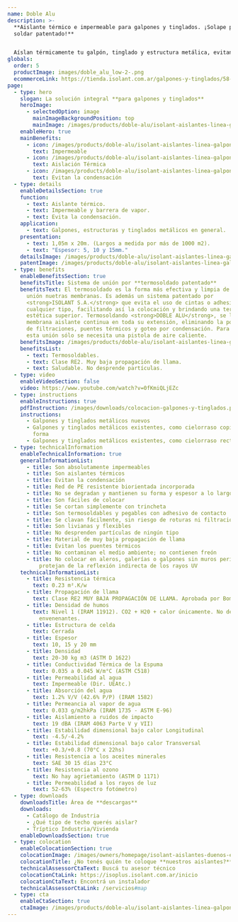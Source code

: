 ```yaml
---
name: Doble Alu
description: >-
  **Aislante térmico e impermeable para galpones y tinglados. ¡Solape para termo
  soldar patentado!**


  Aíslan térmicamente tu galpón, tinglado y estructura metálica, evitando el fenómeno de la condensación. Se caracterizan por su fácil instalación y manipuleo, tratándose de un material liviano que no desprende partículas.
globals:
  order: 5
  productImage: images/doble_alu_low-2-.png
  ecommerceLink: https://tienda.isolant.com.ar/galpones-y-tinglados/58-doble-alu-15.html
page:
  - type: hero
    slogan: La solución integral **para galpones y tinglados**
    heroImage:
      - selectedOption: image
        mainImageBackgroundPosition: top
        mainImage: /images/products/doble-alu/isolant-aislantes-linea-galpones-y-tinglados-doble-alu-imagen-principal.jpg
    enableHero: true
    mainBenefits:
      - icon: /images/products/doble-alu/isolant-aislantes-linea-galpones-y-tinglados-doble-alu-beneficio-1.svg
        text: Impermeable
      - icon: /images/products/doble-alu/isolant-aislantes-linea-galpones-y-tinglados-doble-alu-beneficio-2.svg
        text: Aislación Térmica
      - icon: /images/products/doble-alu/isolant-aislantes-linea-galpones-y-tinglados-doble-alu-beneficio-3.svg
        text: Evitan la condensación
  - type: details
    enableDetailsSection: true
    function:
      - text: Aislante térmico.
      - text: Impermeable y barrera de vapor.
      - text: Evita la condensación.
    application:
      - text: Galpones, estructuras y tinglados metálicos en general.
    presentation:
      - text: 1,05m x 20m. (Largos a medida por más de 1000 m2).
      - text: "Espesor: 5, 10 y 15mm."
    detailsImage: /images/products/doble-alu/isolant-aislantes-linea-galpones-y-tinglados-doble-alu-imagen-detalle.jpg
    patentImage: /images/products/doble-alu/isolant-aislantes-linea-galpones-y-tinglados-doble-alu-patente.png
  - type: benefits
    enableBenefitsSection: true
    benefitsTitle: Sistema de unión por **termosoldado patentado**
    benefitsText: El termosoldado es la forma más efectiva y limpia de efectuar la
      unión nuetras membranas. Es además un sistema patentado por
      <strong>ISOLANT S.A.</strong> que evita el uso de cintas o adhesivos de
      cualquier tipo, facilitando así la colocación y brindando una terminación
      estética superior. Termosoldando <strong>DOBLE ALU</strong>, se logra una
      membrana aislante continua en toda su extensión, eliminando la posibilidad
      de filtraciones, puentes térmicos y goteo por condensación. Para realizar
      esta unión sólo se necesita una pistola de aire caliente.
    benefitsImage: /images/products/doble-alu/isolant-aislantes-linea-galpones-y-tinglados-doble-alu-beneficio-exclusivo.jpg
    benefitsList:
      - text: Termosoldables.
      - text: Clase RE2. Muy baja propagación de llama.
      - text: Saludable. No desprende partículas.
  - type: video
    enableVideoSection: false
    video: https://www.youtube.com/watch?v=0fKmiQLjEZc
  - type: instructions
    enableInstructions: true
    pdfInstruction: /images/downloads/colocacion-galpones-y-tinglados.pdf
    instructions:
      - Galpones y tinglados metálicos nuevos
      - Galpones y tinglados metálicos existentes, como cielorraso copiando la
        forma
      - Galpones y tinglados metálicos existentes, como cielorraso recto
  - type: technicalInformation
    enableTechnicalInformation: true
    generalInformationList:
      - title: Son absolutamente impermeables
      - title: Son aislantes térmicos
      - title: Evitan la condensación
      - title: Red de PE resistente biorientada incorporada
      - title: No se degradan y mantienen su forma y espesor a lo largo del tiempo
      - title: Son fáciles de colocar
      - title: Se cortan simplemente con trincheta
      - title: Son termosoldables y pegables con adhesivo de contacto
      - title: Se clavan fácilmente, sin riesgo de roturas ni filtraciones
      - title: Son livianas y flexibles
      - title: No desprenden partículas de ningún tipo
      - title: Material de muy baja propagación de llama
      - title: Evitan los puentes térmicos
      - title: No contaminan el medio ambiente; no contienen freón
      - title: No colocar en aleros, galerías o galpones sin muros perimetrales que
          protejan de la reflexión indirecta de los rayos UV
    technicalInformationList:
      - title: Resistencia térmica
        text: 0.23 m².K/w
      - title: Propagación de llama
        text: Clase RE2 MUY BAJA PROPAGACIÓN DE LLAMA. Aprobada por Bomberos Argentina.
      - title: Densidad de humos
        text: Nivel 1 (IRAM 11912). CO2 + H20 + calor únicamente. No desprende gases
          envenenantes.
      - title: Estructura de celda
        text: Cerrada
      - title: Espesor
        text: 10, 15 y 20 mm
      - title: Densidad
        text: 20-30 kg m3 (ASTM D 1622)
      - title: Conductividad Térmica de la Espuma
        text: 0.035 a 0.045 W/m°C (ASTM C518)
      - title: Permeabilidad al agua
        text: Impermeable (Dir. UEAtc.)
      - title: Absorción del agua
        text: 1.2% V/V (42.6% P/P) (IRAM 1582)
      - title: Permeancia al vapor de agua
        text: 0.033 g/m2hkPa (IRAM 1735 - ASTM E-96)
      - title: Aislamiento a ruidos de impacto
        text: 19 dBA (IRAM 4063 Parte V y VII)
      - title: Estabilidad dimensional bajo calor Longitudinal
        text: -4.5/-4.2%
      - title: Estabilidad dimensional bajo calor Transversal
        text: +0.3/+0.8 (70°C x 22hs)
      - title: Resistencia a los aceites minerales
        text: SAE 30 15 días 23°C
      - title: Resistencia al ozono
        text: No hay agrietamiento (ASTM D 1171)
      - title: Permeabilidad a los rayos de luz
        text: 52-63% (Espectro fotómetro)
  - type: downloads
    downloadsTitle: Área de **descargas**
    downloads:
      - Catálogo de Industria
      - ¿Qué tipo de techo querés aislar?
      - Tríptico Industria/Vivienda
    enableDownloadsSection: true
  - type: colocation
    enableColocationSection: true
    colocationImage: /images/owners/homepage/isolant-aislantes-duenos-e-inquilinos-isoplus-colocation.jpg
    colocationTitle: ¿No tenés quién te coloque **nuestros aislantes?**
    technicalAssessorCtaText: Buscá tu asesor técnico
    colocationCtaLink: https://isoplus.isolant.com.ar/inicio
    colocationCtaText: Encontrá un instalador
    technicalAssessorCtaLink: /servicios#map
  - type: cta
    enableCtaSection: true
    ctaImage: /images/products/doble-alu/isolant-aislantes-linea-galpones-y-tinglados-doble-alu-cta.jpg
---
```


